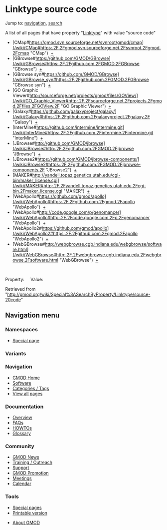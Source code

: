 <div id="mw-page-base" class="noprint">

</div>

<div id="mw-head-base" class="noprint">

</div>

<div id="content" class="mw-body" role="main">

<span id="top"></span>

<div id="mw-js-message" style="display:none;">

</div>



# <span dir="auto">Linktype source code</span>

<div id="bodyContent">

<div id="contentSub">

</div>

<div id="jump-to-nav" class="mw-jump">

Jump to: [navigation](#mw-navigation), [search](#p-search)

</div>

<div id="mw-content-text">

A list of all pages that have property
"[Linktype](/wiki/Property:Linktype "Property:Linktype")" with value
"source code"  

- [CMap#https://gmod.svn.sourceforge.net/svnroot/gmod/cmap](/wiki/CMap#https:.2F.2Fgmod.svn.sourceforge.net.2Fsvnroot.2Fgmod.2Fcmap "CMap")  <span class="smwbrowse">[+](/wiki/Special%3ABrowse/CMap-23https:-2F-2Fgmod.svn.sourceforge.net-2Fsvnroot-2Fgmod-2Fcmap "Special%3ABrowse/CMap-23https:-2F-2Fgmod.svn.sourceforge.net-2Fsvnroot-2Fgmod-2Fcmap")</span>
- [GBrowse#https://github.com/GMOD/GBrowse](/wiki/GBrowse#https:.2F.2Fgithub.com.2FGMOD.2FGBrowse "GBrowse")  <span class="smwbrowse">[+](/wiki/Special%3ABrowse/GBrowse-23https:-2F-2Fgithub.com-2FGMOD-2FGBrowse "Special%3ABrowse/GBrowse-23https:-2F-2Fgithub.com-2FGMOD-2FGBrowse")</span>
- [GBrowse
  syn#https://github.com/GMOD/GBrowse](/wiki/GBrowse_syn#https:.2F.2Fgithub.com.2FGMOD.2FGBrowse "GBrowse syn")  <span class="smwbrowse">[+](/wiki/Special%3ABrowse/GBrowse-20syn-23https:-2F-2Fgithub.com-2FGMOD-2FGBrowse "Special%3ABrowse/GBrowse-20syn-23https:-2F-2Fgithub.com-2FGMOD-2FGBrowse")</span>
- [GO Graphic
  Viewer#http://sourceforge.net/projects/gmod/files/GOView/](/wiki/GO_Graphic_Viewer#http:.2F.2Fsourceforge.net.2Fprojects.2Fgmod.2Ffiles.2FGOView.2F "GO Graphic Viewer")  <span class="smwbrowse">[+](/wiki/Special%3ABrowse/GO-20Graphic-20Viewer-23http:-2F-2Fsourceforge.net-2Fprojects-2Fgmod-2Ffiles-2FGOView-2F "Special%3ABrowse/GO-20Graphic-20Viewer-23http:-2F-2Fsourceforge.net-2Fprojects-2Fgmod-2Ffiles-2FGOView-2F")</span>
- [Galaxy#https://github.com/galaxyproject/galaxy/](/wiki/Galaxy#https:.2F.2Fgithub.com.2Fgalaxyproject.2Fgalaxy.2F "Galaxy")  <span class="smwbrowse">[+](/wiki/Special%3ABrowse/Galaxy-23https:-2F-2Fgithub.com-2Fgalaxyproject-2Fgalaxy-2F "Special%3ABrowse/Galaxy-23https:-2F-2Fgithub.com-2Fgalaxyproject-2Fgalaxy-2F")</span>
- [InterMine#https://github.com/intermine/intermine.git](/wiki/InterMine#https:.2F.2Fgithub.com.2Fintermine.2Fintermine.git "InterMine")  <span class="smwbrowse">[+](/wiki/Special%3ABrowse/InterMine-23https:-2F-2Fgithub.com-2Fintermine-2Fintermine.git "Special%3ABrowse/InterMine-23https:-2F-2Fgithub.com-2Fintermine-2Fintermine.git")</span>
- [JBrowse#http://github.com/GMOD/jbrowse](/wiki/JBrowse#http:.2F.2Fgithub.com.2FGMOD.2Fjbrowse "JBrowse")  <span class="smwbrowse">[+](/wiki/Special%3ABrowse/JBrowse-23http:-2F-2Fgithub.com-2FGMOD-2Fjbrowse "Special%3ABrowse/JBrowse-23http:-2F-2Fgithub.com-2FGMOD-2Fjbrowse")</span>
- [JBrowse2#https://github.com/GMOD/jbrowse-components/](/wiki/JBrowse2#https:.2F.2Fgithub.com.2FGMOD.2Fjbrowse-components.2F "JBrowse2")  <span class="smwbrowse">[+](/wiki/Special%3ABrowse/JBrowse2-23https:-2F-2Fgithub.com-2FGMOD-2Fjbrowse-2Dcomponents-2F "Special%3ABrowse/JBrowse2-23https:-2F-2Fgithub.com-2FGMOD-2Fjbrowse-2Dcomponents-2F")</span>
- [MAKER#http://yandell.topaz.genetics.utah.edu/cgi-bin/maker_license.cgi](/wiki/MAKER#http:.2F.2Fyandell.topaz.genetics.utah.edu.2Fcgi-bin.2Fmaker_license.cgi "MAKER")  <span class="smwbrowse">[+](/wiki/Special%3ABrowse/MAKER-23http:-2F-2Fyandell.topaz.genetics.utah.edu-2Fcgi-2Dbin-2Fmaker_license.cgi "Special%3ABrowse/MAKER-23http:-2F-2Fyandell.topaz.genetics.utah.edu-2Fcgi-2Dbin-2Fmaker license.cgi")</span>
- [WebApollo#https://github.com/gmod/apollo](/wiki/WebApollo#https:.2F.2Fgithub.com.2Fgmod.2Fapollo "WebApollo")  <span class="smwbrowse">[+](/wiki/Special%3ABrowse/WebApollo-23https:-2F-2Fgithub.com-2Fgmod-2Fapollo "Special%3ABrowse/WebApollo-23https:-2F-2Fgithub.com-2Fgmod-2Fapollo")</span>
- [WebApollo#http://code.google.com/p/genomancer](/wiki/WebApollo#http:.2F.2Fcode.google.com.2Fp.2Fgenomancer "WebApollo")  <span class="smwbrowse">[+](/wiki/Special%3ABrowse/WebApollo-23http:-2F-2Fcode.google.com-2Fp-2Fgenomancer "Special%3ABrowse/WebApollo-23http:-2F-2Fcode.google.com-2Fp-2Fgenomancer")</span>
- [WebApollo2#https://github.com/gmod/apollo](/wiki/WebApollo2#https:.2F.2Fgithub.com.2Fgmod.2Fapollo "WebApollo2")  <span class="smwbrowse">[+](/wiki/Special%3ABrowse/WebApollo2-23https:-2F-2Fgithub.com-2Fgmod-2Fapollo "Special%3ABrowse/WebApollo2-23https:-2F-2Fgithub.com-2Fgmod-2Fapollo")</span>
- [WebGBrowse#http://webgbrowse.cgb.indiana.edu/webgbrowse/software.html](/wiki/WebGBrowse#http:.2F.2Fwebgbrowse.cgb.indiana.edu.2Fwebgbrowse.2Fsoftware.html "WebGBrowse")  <span class="smwbrowse">[+](/wiki/Special%3ABrowse/WebGBrowse-23http:-2F-2Fwebgbrowse.cgb.indiana.edu-2Fwebgbrowse-2Fsoftware.html "Special%3ABrowse/WebGBrowse-23http:-2F-2Fwebgbrowse.cgb.indiana.edu-2Fwebgbrowse-2Fsoftware.html")</span>

 

Property:     Value:

</div>

<div class="printfooter">

Retrieved from
"<http://gmod.org/wiki/Special%3ASearchByProperty/Linktype/source-20code>"

</div>

<div id="catlinks" class="catlinks catlinks-allhidden">

</div>

<div class="visualClear">

</div>

</div>

</div>

<div id="mw-navigation">

## Navigation menu

<div id="mw-head">



<div id="left-navigation">

<div id="p-namespaces" class="vectorTabs" role="navigation"
aria-labelledby="p-namespaces-label">

### Namespaces

- <span id="ca-nstab-special">[Special
  page](/wiki/Special%3ASearchByProperty/Linktype/source-20code "This is a special page, you cannot edit the page itself")</span>

</div>

<div id="p-variants" class="vectorMenu emptyPortlet" role="navigation"
aria-labelledby="p-variants-label">

### 

### Variants[](#)

<div class="menu">

</div>

</div>

</div>





</div>



</div>

</div>

</div>

<div id="mw-panel">

<div id="p-logo" role="banner">

<a href="/wiki/Main_Page"
style="background-image: url(http://gmod.org/images/GMOD-cogs.png);"
title="Visit the main page"></a>

</div>

<div id="p-Navigation" class="portal" role="navigation"
aria-labelledby="p-Navigation-label">

### Navigation

<div class="body">

- <span id="n-GMOD-Home">[GMOD Home](/wiki/Main_Page)</span>
- <span id="n-Software">[Software](/wiki/GMOD_Components)</span>
- <span id="n-Categories-.2F-Tags">[Categories /
  Tags](/wiki/Categories)</span>
- <span id="n-View-all-pages">[View all
  pages](/wiki/Special:AllPages)</span>

</div>

</div>

<div id="p-Documentation" class="portal" role="navigation"
aria-labelledby="p-Documentation-label">

### Documentation

<div class="body">

- <span id="n-Overview">[Overview](/wiki/Overview)</span>
- <span id="n-FAQs">[FAQs](/wiki/Category%3AFAQ)</span>
- <span id="n-HOWTOs">[HOWTOs](/wiki/Category%3AHOWTO)</span>
- <span id="n-Glossary">[Glossary](/wiki/Glossary)</span>

</div>

</div>

<div id="p-Community" class="portal" role="navigation"
aria-labelledby="p-Community-label">

### Community

<div class="body">

- <span id="n-GMOD-News">[GMOD News](/wiki/GMOD_News)</span>
- <span id="n-Training-.2F-Outreach">[Training /
  Outreach](/wiki/Training_and_Outreach)</span>
- <span id="n-Support">[Support](/wiki/Support)</span>
- <span id="n-GMOD-Promotion">[GMOD
  Promotion](/wiki/GMOD_Promotion)</span>
- <span id="n-Meetings">[Meetings](/wiki/Meetings)</span>
- <span id="n-Calendar">[Calendar](/wiki/Calendar)</span>

</div>

</div>

<div id="p-tb" class="portal" role="navigation"
aria-labelledby="p-tb-label">

### Tools

<div class="body">

- <span id="t-specialpages"><a href="/wiki/Special:SpecialPages" accesskey="q"
  title="A list of all special pages [q]">Special pages</a></span>
- <span id="t-print"><a
  href="/mediawiki/index.php?title=Special%3ASearchByProperty/Linktype/source-20code&amp;printable=yes"
  rel="alternate" accesskey="p"
  title="Printable version of this page [p]">Printable version</a></span>

</div>

</div>

</div>

</div>

<div id="footer" role="contentinfo">

- <span id="footer-places-about">[About
  GMOD](/wiki/GMOD:About "GMOD:About")</span>

<!-- -->






</div>
